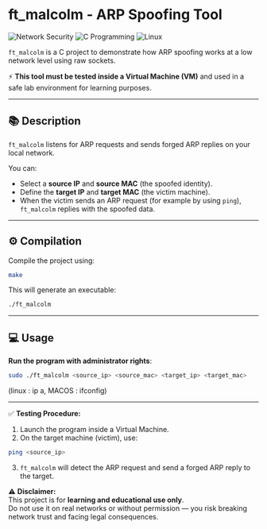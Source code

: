 # ft_malcolm - ARP Spoofing Tool

![Network Security](https://img.shields.io/badge/security-ARP_spoofing-red)
![C Programming](https://img.shields.io/badge/language-C-blue)
![Linux](https://img.shields.io/badge/platform-Linux-lightgrey)


`ft_malcolm` is a C project to demonstrate how ARP spoofing works at a low network level using raw sockets.

⚡ **This tool must be tested inside a Virtual Machine (VM)** and used in a safe lab environment for learning purposes.

---

## 📚 Description

`ft_malcolm` listens for ARP requests and sends forged ARP replies on your local network.

You can:

- Select a **source IP** and **source MAC** (the spoofed identity).
- Define the **target IP** and **target MAC** (the victim machine).
- When the victim sends an ARP request (for example by using `ping`), `ft_malcolm` replies with the spoofed data.

---

## ⚙️ Compilation

Compile the project using:

```bash
make
```

This will generate an executable:

```bash
./ft_malcolm
```

---

## 💻 Usage

**Run the program with administrator rights**:

```bash
sudo ./ft_malcolm <source_ip> <source_mac> <target_ip> <target_mac>
```

(linux : ip a, MACOS : ifconfig)

---

✅ **Testing Procedure:**

1. Launch the program inside a Virtual Machine.
2. On the target machine (victim), use:

```bash
ping <source_ip>
```

3. `ft_malcolm` will detect the ARP request and send a forged ARP reply to the target.


<!--Manually configure the default gateway for the network : 
- ```ip a``` : do this in the host machine and configure a static IP in the same network as the host machine, exemple : [192.168.1.92/24 → network: 192.168.1.0/24 -> 192.168.1.100/24]
- ```sudo ip addr add 192.168.1.100/24 dev enp0s3``` : Add an IP address to the interface
- ```sudo ip link set enp0s3 up``` : Enable network interface -->



⚠️ **Disclaimer:**  
This project is for **learning and educational use only**.  
Do not use it on real networks or without permission — you risk breaking network trust and facing legal consequences.
